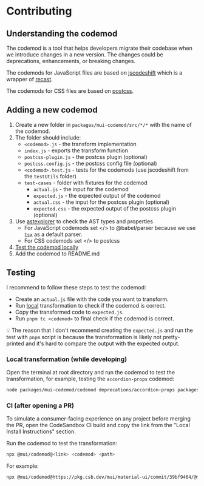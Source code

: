 # Contributing

## Understanding the codemod

The codemod is a tool that helps developers migrate their codebase when we introduce changes in a new version. The changes could be deprecations, enhancements, or breaking changes.

The codemods for JavaScript files are based on [jscodeshift](https://github.com/facebook/jscodeshift) which is a wrapper of [recast](https://github.com/benjamn/recast).

The codemods for CSS files are based on [postcss](https://github.com/postcss/postcss).

## Adding a new codemod

1. Create a new folder in `packages/mui-codemod/src/*/*` with the name of the codemod.
2. The folder should include:
   - `<codemod>.js` - the transform implementation
   - `index.js` - exports the transform function
   - `postcss-plugin.js` - the postcss plugin (optional)
   - `postcss.config.js` - the postcss config file (optional)
   - `<codemod>.test.js` - tests for the codemods (use jscodeshift from the `testUtils` folder)
   - `test-cases` - folder with fixtures for the codemod
     - `actual.js` - the input for the codemod
     - `expected.js` - the expected output of the codemod
     - `actual.css` - the input for the postcss plugin (optional)
     - `expected.css` - the expected output of the postcss plugin (optional)
3. Use [astexplorer](https://astexplorer.net/) to check the AST types and properties
   - For JavaScript codemods set </> to @babel/parser because we use [`tsx`](https://github.com/benjamn/recast/blob/master/parsers/babel.ts) as a default parser.
   - For CSS codemods set </> to postcss
4. [Test the codemod locally](#local)
5. Add the codemod to README.md

## Testing

I recommend to follow these steps to test the codemod:

- Create an `actual.js` file with the code you want to transform.
- Run [local](#local) transformation to check if the codemod is correct.
- Copy the transformed code to `expected.js`.
- Run `pnpm tc <codemod>` to final check if the codemod is correct.

💡 The reason that I don't recommend creating the `expected.js` and run the test with `pnpm` script is because the transformation is likely not pretty-printed and it's hard to compare the output with the expected output.

### Local transformation (while developing)

Open the terminal at root directory and run the codemod to test the transformation, for example, testing the `accordion-props` codemod:

```bash
node packages/mui-codemod/codemod deprecations/accordion-props packages/mui-codemod/src/deprecations/accordion-props/test-cases/theme.actual.js
```

### CI (after opening a PR)

To simulate a consumer-facing experience on any project before merging the PR, open the CodeSandbox CI build and copy the link from the "Local Install Instructions" section.

Run the codemod to test the transformation:

```bash
npx @mui/codemod@<link> <codemod> <path>
```

For example:

```bash
npx @mui/codemod@https://pkg.csb.dev/mui/material-ui/commit/39bf9464/@mui/codemod deprecations/accordion-props docs/src/modules/brandingTheme.ts
```
